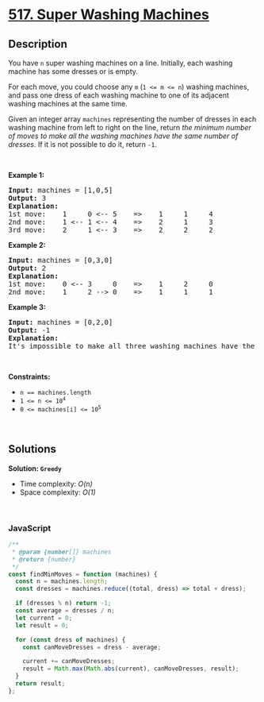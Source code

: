 # [517. Super Washing Machines](https://leetcode.com/problems/super-washing-machines)

## Description

<div class="elfjS" data-track-load="description_content"><p>You have <code>n</code> super washing machines on a line. Initially, each washing machine has some dresses or is empty.</p>

<p>For each move, you could choose any <code>m</code> (<code>1 &lt;= m &lt;= n</code>) washing machines, and pass one dress of each washing machine to one of its adjacent washing machines at the same time.</p>

<p>Given an integer array <code>machines</code> representing the number of dresses in each washing machine from left to right on the line, return <em>the minimum number of moves to make all the washing machines have the same number of dresses</em>. If it is not possible to do it, return <code>-1</code>.</p>

<p>&nbsp;</p>
<p><strong class="example">Example 1:</strong></p>

<pre><strong>Input:</strong> machines = [1,0,5]
<strong>Output:</strong> 3
<strong>Explanation:</strong>
1st move:    1     0 &lt;-- 5    =&gt;    1     1     4
2nd move:    1 &lt;-- 1 &lt;-- 4    =&gt;    2     1     3
3rd move:    2     1 &lt;-- 3    =&gt;    2     2     2
</pre>

<p><strong class="example">Example 2:</strong></p>

<pre><strong>Input:</strong> machines = [0,3,0]
<strong>Output:</strong> 2
<strong>Explanation:</strong>
1st move:    0 &lt;-- 3     0    =&gt;    1     2     0
2nd move:    1     2 --&gt; 0    =&gt;    1     1     1
</pre>

<p><strong class="example">Example 3:</strong></p>

<pre><strong>Input:</strong> machines = [0,2,0]
<strong>Output:</strong> -1
<strong>Explanation:</strong>
It's impossible to make all three washing machines have the same number of dresses.
</pre>

<p>&nbsp;</p>
<p><strong>Constraints:</strong></p>

<ul>
	<li><code>n == machines.length</code></li>
	<li><code>1 &lt;= n &lt;= 10<sup>4</sup></code></li>
	<li><code>0 &lt;= machines[i] &lt;= 10<sup>5</sup></code></li>
</ul>
</div>

<p>&nbsp;</p>

## Solutions

**Solution: `Greedy`**

- Time complexity: <em>O(n)</em>
- Space complexity: <em>O(1)</em>

<p>&nbsp;</p>

### **JavaScript**

```js
/**
 * @param {number[]} machines
 * @return {number}
 */
const findMinMoves = function (machines) {
  const n = machines.length;
  const dresses = machines.reduce((total, dress) => total + dress);

  if (dresses % n) return -1;
  const average = dresses / n;
  let current = 0;
  let result = 0;

  for (const dress of machines) {
    const canMoveDresses = dress - average;

    current += canMoveDresses;
    result = Math.max(Math.abs(current), canMoveDresses, result);
  }
  return result;
};
```
